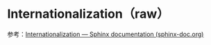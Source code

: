 # Internationalization（raw）

参考：[Internationalization — Sphinx documentation (sphinx-doc.org)](https://www.sphinx-doc.org/en/master/usage/advanced/intl.html)
